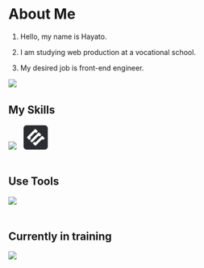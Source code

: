 # About Me

1. Hello, my name is Hayato.
   
2. I am studying web production at a vocational school.

3. My desired job is front-end engineer.

![](https://github-readme-stats.vercel.app/api/top-langs?username=morimo0804)

## My Skills

<img src="https://skillicons.dev/icons?i=html,css,js,sass,wordpress" />　<img src="https://raw.githubusercontent.com/morimo0804/morimo0804/main/assets/icon-black.png" alt="microCMS" width="48" height="48" /> <br /><br />

## Use Tools

<img src="https://skillicons.dev/icons?i=illustrator,photoshop,figma,vscode,github,vercel" />　<br /><br />

## Currently in training

<img src="https://skillicons.dev/icons?i=typescript,react,next" />　<br /><br />
